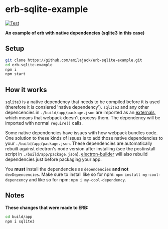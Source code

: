 # erb-sqlite-example

[![Test](https://github.com/amilajack/erb-sqlite-example/actions/workflows/test.yml/badge.svg)](https://github.com/amilajack/erb-sqlite-example/actions/workflows/test.yml)

**An example of erb with native dependencies (sqlite3 in this case)**

## Setup

```bash
git clone https://github.com/amilajack/erb-sqlite-example.git
cd erb-sqlite-example
npm i
npm start
```

## How it works

`sqlite3` is a native dependency that needs to be compiled before it is used (therefore it is consiered 'native dependency'). `sqlite3` and any other depencencies in `./build/app/package.json` are imported as an [externals](https://webpack.js.org/configuration/externals/), which means that webpack doesn't process them. The dependency will be imported with normal `require()` calls.

Some native dependencies have issues with how webpack bundles code. One solution to these kinds of issues is to add those native dependencies to your `./build/app/package.json`. These dependencies are automatically rebuilt against electron's node version after installing (see the postinstall script in `./build/app/package.json`). [electron-builder](https://github.com/electron-userland/electron-builder) will also rebuild dependencies just before packaging your app.

You **must** install the dependencies as `dependencies` **and not** `devDepencencies`. Make sure to install like so for npm: `npm install my-cool-depencency` and like so for npm: `npm i my-cool-dependency`.

## Notes

**These changes that were made to ERB:**

```bash
cd build/app
npm i sqlite3
```
